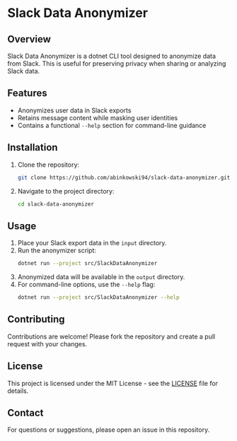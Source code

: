 # Slack Data Anonymizer

## Overview
Slack Data Anonymizer is a dotnet CLI tool designed to anonymize data from Slack. This is useful for preserving privacy when sharing or analyzing Slack data.

## Features
- Anonymizes user data in Slack exports
- Retains message content while masking user identities
- Contains a functional `--help` section for command-line guidance

## Installation
1. Clone the repository:
    ```bash
    git clone https://github.com/abinkowski94/slack-data-anonymizer.git
    ```
2. Navigate to the project directory:
    ```bash
    cd slack-data-anonymizer
    ```

## Usage
1. Place your Slack export data in the `input` directory.
2. Run the anonymizer script:
    ```bash
    dotnet run --project src/SlackDataAnonymizer
    ```
3. Anonymized data will be available in the `output` directory.
4. For command-line options, use the `--help` flag:
    ```bash
    dotnet run --project src/SlackDataAnonymizer --help
    ```

## Contributing
Contributions are welcome! Please fork the repository and create a pull request with your changes.

## License
This project is licensed under the MIT License - see the [LICENSE](LICENSE) file for details.

## Contact
For questions or suggestions, please open an issue in this repository.
